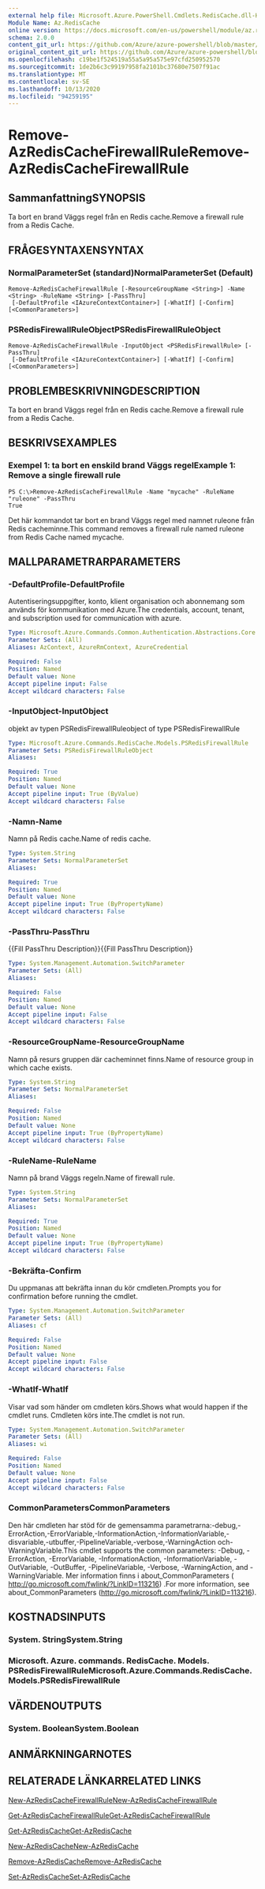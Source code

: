 ```yaml
---
external help file: Microsoft.Azure.PowerShell.Cmdlets.RedisCache.dll-Help.xml
Module Name: Az.RedisCache
online version: https://docs.microsoft.com/en-us/powershell/module/az.rediscache/remove-azrediscachefirewallrule
schema: 2.0.0
content_git_url: https://github.com/Azure/azure-powershell/blob/master/src/RedisCache/RedisCache/help/Remove-AzRedisCacheFirewallRule.md
original_content_git_url: https://github.com/Azure/azure-powershell/blob/master/src/RedisCache/RedisCache/help/Remove-AzRedisCacheFirewallRule.md
ms.openlocfilehash: c19be1f524519a55a5a95a575e97cfd250952570
ms.sourcegitcommit: 1de2b6c3c99197958fa2101bc37680e7507f91ac
ms.translationtype: MT
ms.contentlocale: sv-SE
ms.lasthandoff: 10/13/2020
ms.locfileid: "94259195"
---
```

# <span data-ttu-id="d6aa6-101">Remove-AzRedisCacheFirewallRule</span><span class="sxs-lookup"><span data-stu-id="d6aa6-101">Remove-AzRedisCacheFirewallRule</span></span>

## <span data-ttu-id="d6aa6-102">Sammanfattning</span><span class="sxs-lookup"><span data-stu-id="d6aa6-102">SYNOPSIS</span></span>
<span data-ttu-id="d6aa6-103">Ta bort en brand Väggs regel från en Redis cache.</span><span class="sxs-lookup"><span data-stu-id="d6aa6-103">Remove a firewall rule from a Redis Cache.</span></span>

## <span data-ttu-id="d6aa6-104">FRÅGESYNTAXEN</span><span class="sxs-lookup"><span data-stu-id="d6aa6-104">SYNTAX</span></span>

### <span data-ttu-id="d6aa6-105">NormalParameterSet (standard)</span><span class="sxs-lookup"><span data-stu-id="d6aa6-105">NormalParameterSet (Default)</span></span>
```
Remove-AzRedisCacheFirewallRule [-ResourceGroupName <String>] -Name <String> -RuleName <String> [-PassThru]
 [-DefaultProfile <IAzureContextContainer>] [-WhatIf] [-Confirm] [<CommonParameters>]
```

### <span data-ttu-id="d6aa6-106">PSRedisFirewallRuleObject</span><span class="sxs-lookup"><span data-stu-id="d6aa6-106">PSRedisFirewallRuleObject</span></span>
```
Remove-AzRedisCacheFirewallRule -InputObject <PSRedisFirewallRule> [-PassThru]
 [-DefaultProfile <IAzureContextContainer>] [-WhatIf] [-Confirm] [<CommonParameters>]
```

## <span data-ttu-id="d6aa6-107">PROBLEMBESKRIVNING</span><span class="sxs-lookup"><span data-stu-id="d6aa6-107">DESCRIPTION</span></span>
<span data-ttu-id="d6aa6-108">Ta bort en brand Väggs regel från en Redis cache.</span><span class="sxs-lookup"><span data-stu-id="d6aa6-108">Remove a firewall rule from a Redis Cache.</span></span>

## <span data-ttu-id="d6aa6-109">BESKRIVS</span><span class="sxs-lookup"><span data-stu-id="d6aa6-109">EXAMPLES</span></span>

### <span data-ttu-id="d6aa6-110">Exempel 1: ta bort en enskild brand Väggs regel</span><span class="sxs-lookup"><span data-stu-id="d6aa6-110">Example 1: Remove a single firewall rule</span></span>
```
PS C:\>Remove-AzRedisCacheFirewallRule -Name "mycache" -RuleName "ruleone" -PassThru
True
```

<span data-ttu-id="d6aa6-111">Det här kommandot tar bort en brand Väggs regel med namnet ruleone från Redis cacheminne.</span><span class="sxs-lookup"><span data-stu-id="d6aa6-111">This command removes a firewall rule named ruleone from Redis Cache named mycache.</span></span> 

## <span data-ttu-id="d6aa6-112">MALLPARAMETRAR</span><span class="sxs-lookup"><span data-stu-id="d6aa6-112">PARAMETERS</span></span>

### <span data-ttu-id="d6aa6-113">-DefaultProfile</span><span class="sxs-lookup"><span data-stu-id="d6aa6-113">-DefaultProfile</span></span>
<span data-ttu-id="d6aa6-114">Autentiseringsuppgifter, konto, klient organisation och abonnemang som används för kommunikation med Azure.</span><span class="sxs-lookup"><span data-stu-id="d6aa6-114">The credentials, account, tenant, and subscription used for communication with azure.</span></span>

```yaml
Type: Microsoft.Azure.Commands.Common.Authentication.Abstractions.Core.IAzureContextContainer
Parameter Sets: (All)
Aliases: AzContext, AzureRmContext, AzureCredential

Required: False
Position: Named
Default value: None
Accept pipeline input: False
Accept wildcard characters: False
```

### <span data-ttu-id="d6aa6-115">-InputObject</span><span class="sxs-lookup"><span data-stu-id="d6aa6-115">-InputObject</span></span>
<span data-ttu-id="d6aa6-116">objekt av typen PSRedisFirewallRule</span><span class="sxs-lookup"><span data-stu-id="d6aa6-116">object of type PSRedisFirewallRule</span></span>

```yaml
Type: Microsoft.Azure.Commands.RedisCache.Models.PSRedisFirewallRule
Parameter Sets: PSRedisFirewallRuleObject
Aliases:

Required: True
Position: Named
Default value: None
Accept pipeline input: True (ByValue)
Accept wildcard characters: False
```

### <span data-ttu-id="d6aa6-117">-Namn</span><span class="sxs-lookup"><span data-stu-id="d6aa6-117">-Name</span></span>
<span data-ttu-id="d6aa6-118">Namn på Redis cache.</span><span class="sxs-lookup"><span data-stu-id="d6aa6-118">Name of redis cache.</span></span>

```yaml
Type: System.String
Parameter Sets: NormalParameterSet
Aliases:

Required: True
Position: Named
Default value: None
Accept pipeline input: True (ByPropertyName)
Accept wildcard characters: False
```

### <span data-ttu-id="d6aa6-119">-PassThru</span><span class="sxs-lookup"><span data-stu-id="d6aa6-119">-PassThru</span></span>
<span data-ttu-id="d6aa6-120">{{Fill PassThru Description}}</span><span class="sxs-lookup"><span data-stu-id="d6aa6-120">{{Fill PassThru Description}}</span></span>

```yaml
Type: System.Management.Automation.SwitchParameter
Parameter Sets: (All)
Aliases:

Required: False
Position: Named
Default value: None
Accept pipeline input: False
Accept wildcard characters: False
```

### <span data-ttu-id="d6aa6-121">-ResourceGroupName</span><span class="sxs-lookup"><span data-stu-id="d6aa6-121">-ResourceGroupName</span></span>
<span data-ttu-id="d6aa6-122">Namn på resurs gruppen där cacheminnet finns.</span><span class="sxs-lookup"><span data-stu-id="d6aa6-122">Name of resource group in which cache exists.</span></span>

```yaml
Type: System.String
Parameter Sets: NormalParameterSet
Aliases:

Required: False
Position: Named
Default value: None
Accept pipeline input: True (ByPropertyName)
Accept wildcard characters: False
```

### <span data-ttu-id="d6aa6-123">-RuleName</span><span class="sxs-lookup"><span data-stu-id="d6aa6-123">-RuleName</span></span>
<span data-ttu-id="d6aa6-124">Namn på brand Väggs regeln.</span><span class="sxs-lookup"><span data-stu-id="d6aa6-124">Name of firewall rule.</span></span>

```yaml
Type: System.String
Parameter Sets: NormalParameterSet
Aliases:

Required: True
Position: Named
Default value: None
Accept pipeline input: True (ByPropertyName)
Accept wildcard characters: False
```

### <span data-ttu-id="d6aa6-125">-Bekräfta</span><span class="sxs-lookup"><span data-stu-id="d6aa6-125">-Confirm</span></span>
<span data-ttu-id="d6aa6-126">Du uppmanas att bekräfta innan du kör cmdleten.</span><span class="sxs-lookup"><span data-stu-id="d6aa6-126">Prompts you for confirmation before running the cmdlet.</span></span>

```yaml
Type: System.Management.Automation.SwitchParameter
Parameter Sets: (All)
Aliases: cf

Required: False
Position: Named
Default value: None
Accept pipeline input: False
Accept wildcard characters: False
```

### <span data-ttu-id="d6aa6-127">-WhatIf</span><span class="sxs-lookup"><span data-stu-id="d6aa6-127">-WhatIf</span></span>
<span data-ttu-id="d6aa6-128">Visar vad som händer om cmdleten körs.</span><span class="sxs-lookup"><span data-stu-id="d6aa6-128">Shows what would happen if the cmdlet runs.</span></span>
<span data-ttu-id="d6aa6-129">Cmdleten körs inte.</span><span class="sxs-lookup"><span data-stu-id="d6aa6-129">The cmdlet is not run.</span></span>

```yaml
Type: System.Management.Automation.SwitchParameter
Parameter Sets: (All)
Aliases: wi

Required: False
Position: Named
Default value: None
Accept pipeline input: False
Accept wildcard characters: False
```

### <span data-ttu-id="d6aa6-130">CommonParameters</span><span class="sxs-lookup"><span data-stu-id="d6aa6-130">CommonParameters</span></span>
<span data-ttu-id="d6aa6-131">Den här cmdleten har stöd för de gemensamma parametrarna:-debug,-ErrorAction,-ErrorVariable,-InformationAction,-InformationVariable,-disvariable,-utbuffer,-PipelineVariable,-verbose,-WarningAction och-WarningVariable.</span><span class="sxs-lookup"><span data-stu-id="d6aa6-131">This cmdlet supports the common parameters: -Debug, -ErrorAction, -ErrorVariable, -InformationAction, -InformationVariable, -OutVariable, -OutBuffer, -PipelineVariable, -Verbose, -WarningAction, and -WarningVariable.</span></span> <span data-ttu-id="d6aa6-132">Mer information finns i about_CommonParameters ( http://go.microsoft.com/fwlink/?LinkID=113216) .</span><span class="sxs-lookup"><span data-stu-id="d6aa6-132">For more information, see about_CommonParameters (http://go.microsoft.com/fwlink/?LinkID=113216).</span></span>

## <span data-ttu-id="d6aa6-133">KOSTNADS</span><span class="sxs-lookup"><span data-stu-id="d6aa6-133">INPUTS</span></span>

### <span data-ttu-id="d6aa6-134">System. String</span><span class="sxs-lookup"><span data-stu-id="d6aa6-134">System.String</span></span>

### <span data-ttu-id="d6aa6-135">Microsoft. Azure. commands. RedisCache. Models. PSRedisFirewallRule</span><span class="sxs-lookup"><span data-stu-id="d6aa6-135">Microsoft.Azure.Commands.RedisCache.Models.PSRedisFirewallRule</span></span>

## <span data-ttu-id="d6aa6-136">VÄRDEN</span><span class="sxs-lookup"><span data-stu-id="d6aa6-136">OUTPUTS</span></span>

### <span data-ttu-id="d6aa6-137">System. Boolean</span><span class="sxs-lookup"><span data-stu-id="d6aa6-137">System.Boolean</span></span>

## <span data-ttu-id="d6aa6-138">ANMÄRKNINGAR</span><span class="sxs-lookup"><span data-stu-id="d6aa6-138">NOTES</span></span>

## <span data-ttu-id="d6aa6-139">RELATERADE LÄNKAR</span><span class="sxs-lookup"><span data-stu-id="d6aa6-139">RELATED LINKS</span></span>

[<span data-ttu-id="d6aa6-140">New-AzRedisCacheFirewallRule</span><span class="sxs-lookup"><span data-stu-id="d6aa6-140">New-AzRedisCacheFirewallRule</span></span>](./New-AzRedisCacheFirewallRule.md)

[<span data-ttu-id="d6aa6-141">Get-AzRedisCacheFirewallRule</span><span class="sxs-lookup"><span data-stu-id="d6aa6-141">Get-AzRedisCacheFirewallRule</span></span>](./Get-AzRedisCacheFirewallRule.md)

[<span data-ttu-id="d6aa6-142">Get-AzRedisCache</span><span class="sxs-lookup"><span data-stu-id="d6aa6-142">Get-AzRedisCache</span></span>](./Get-AzRedisCache.md)

[<span data-ttu-id="d6aa6-143">New-AzRedisCache</span><span class="sxs-lookup"><span data-stu-id="d6aa6-143">New-AzRedisCache</span></span>](./New-AzRedisCache.md)

[<span data-ttu-id="d6aa6-144">Remove-AzRedisCache</span><span class="sxs-lookup"><span data-stu-id="d6aa6-144">Remove-AzRedisCache</span></span>](./Remove-AzRedisCache.md)

[<span data-ttu-id="d6aa6-145">Set-AzRedisCache</span><span class="sxs-lookup"><span data-stu-id="d6aa6-145">Set-AzRedisCache</span></span>](./Set-AzRedisCache.md)